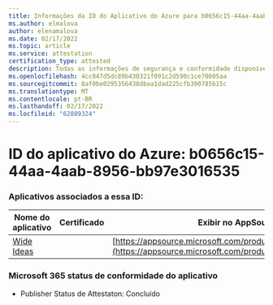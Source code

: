 ```yaml
---
title: Informações da ID do Aplicativo do Azure para b0656c15-44aa-4aab-8956-bb97e3016535
ms.author: elmalova
author: elenamalova
ms.date: 02/17/2022
ms.topic: article
ms.service: attestation
certification_type: attested
description: Todas as informações de segurança e conformidade disponíveis para b0656c15-44aa-4aab-8956-bb97e3016535.
ms.openlocfilehash: 4cc847d5dc89b430321f091c2d590c1ce70605aa
ms.sourcegitcommit: 8af0be0295356438dbaa1dad225cfb390785b15c
ms.translationtype: MT
ms.contentlocale: pt-BR
ms.lasthandoff: 02/17/2022
ms.locfileid: "62889324"
---
```

# <a name="azure-app-id-b0656c15-44aa-4aab-8956-bb97e3016535"></a>ID do aplicativo do Azure: b0656c15-44aa-4aab-8956-bb97e3016535


### <a name="apps-associated-with-this-id"></a>Aplicativos associados a essa ID:
| **Nome do aplicativo** | **Certificado** | **Exibir no AppSource** |
|--------------|---------------|-----------------------|
| [Wide Ideas](https://docs.microsoft.com/microsoft-365-app-certification/forward/WA200000819) |  | [https://appsource.microsoft.com/product/office/WA200000819](https://appsource.microsoft.com/product/office/WA200000819) |

### <a name="microsoft-365-app-compliance-status"></a>Microsoft 365 status de conformidade do aplicativo
- Publisher Status de Attestaton: Concluído

